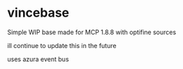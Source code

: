 # vincebase
Simple WIP base made for MCP 1.8.8 with optifine sources

ill continue to update this in the future

uses azura event bus
